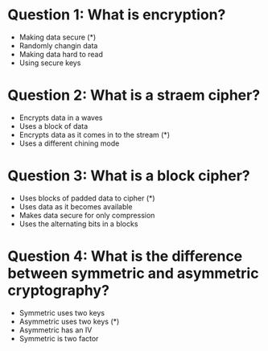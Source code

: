 # Question 1: What is encryption?
- Making data secure (*)
- Randomly changin data
- Making data hard to read
- Using secure keys

# Question 2: What is a straem cipher?
- Encrypts data in a waves
- Uses a block of data
- Encrypts data as it comes in to the stream (*)
- Uses a different chining mode

# Question 3: What is a block cipher?
- Uses blocks of padded data to cipher (*)
- Uses data as it becomes available
- Makes data secure for only compression
- Uses the alternating bits in a blocks

# Question 4: What is the difference between symmetric and asymmetric cryptography?
- Symmetric uses two keys
- Asymmetric uses two keys (*)
- Asymmetric has an IV
- Symmetric is two factor